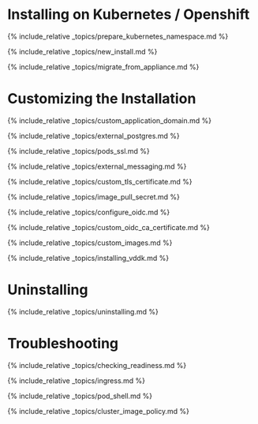 ---
---

# Installing on Kubernetes / Openshift

{% include_relative _topics/prepare_kubernetes_namespace.md %}

{% include_relative _topics/new_install.md %}

{% include_relative _topics/migrate_from_appliance.md %}

# Customizing the Installation

{% include_relative _topics/custom_application_domain.md %}

{% include_relative _topics/external_postgres.md %}

{% include_relative _topics/pods_ssl.md %}

{% include_relative _topics/external_messaging.md %}

{% include_relative _topics/custom_tls_certificate.md %}

{% include_relative _topics/image_pull_secret.md %}

{% include_relative _topics/configure_oidc.md %}

{% include_relative _topics/custom_oidc_ca_certificate.md %}

{% include_relative _topics/custom_images.md %}

{% include_relative _topics/installing_vddk.md %}

# Uninstalling

{% include_relative _topics/uninstalling.md %}

# Troubleshooting

{% include_relative _topics/checking_readiness.md %}

{% include_relative _topics/ingress.md %}

{% include_relative _topics/pod_shell.md %}

{% include_relative _topics/cluster_image_policy.md %}
